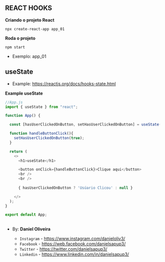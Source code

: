 ## REACT HOOKS

**Criando o projeto React**
```
npx create-react-app app_01
```
**Roda o projeto**
```
npm start
```

- Exemplo: app_01

## useState
- Example: https://reactjs.org/docs/hooks-state.html

**Example useState**
```js
//App.js
import { useState } from "react";

function App() {

  const [hasUserClickedOnButton, setHasUserClickedOnButton] = useState(false);

  function handleButtonClick(){
    setHasUserClickedOnButton(true);
  }

  return (
    <>
      <h1>useState</h1>

      <button onClick={handleButtonClick}>Clique aqui</button>
      <br />
      <br />
    
      { hasUserClickedOnButton ? 'Usúario Clicou' : null }

    </>
  );
}

export default App;


```















##



##

- By:  **Daniel Oliveira**

  - `Instagram` - https://www.instagram.com/danieloliv3/
  - `Facebook` - https://web.facebook.com/danielsapup3/
  - `Twitter` - https://twitter.com/danielsapup3/
  - `Linkedin` - https://www.linkedin.com/in/danielsapup3/

  ##
